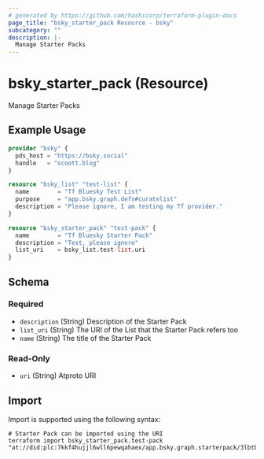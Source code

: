```yaml
---
# generated by https://github.com/hashicorp/terraform-plugin-docs
page_title: "bsky_starter_pack Resource - bsky"
subcategory: ""
description: |-
  Manage Starter Packs
---
```


# bsky_starter_pack (Resource)

Manage Starter Packs

## Example Usage

```terraform
provider "bsky" {
  pds_host = "https://bsky.social"
  handle   = "scoott.blog"
}

resource "bsky_list" "test-list" {
  name        = "Tf Bluesky Test List"
  purpose     = "app.bsky.graph.defs#curatelist"
  description = "Please ignore, I am testing my Tf provider."
}

resource "bsky_starter_pack" "test-pack" {
  name        = "Tf Bluesky Starter Pack"
  description = "Test, please ignore"
  list_uri    = bsky_list.test-list.uri
}
```

<!-- schema generated by tfplugindocs -->
## Schema

### Required

- `description` (String) Description of the Starter Pack
- `list_uri` (String) The URI of the List that the Starter Pack refers too
- `name` (String) The title of the Starter Pack

### Read-Only

- `uri` (String) Atproto URI

## Import

Import is supported using the following syntax:

```shell
# Starter Pack can be imported using the URI
terraform import bsky_starter_pack.test-pack "at://did:plc:7kkf4hujjl6wll6pewqahaex/app.bsky.graph.starterpack/3lbtbmzdorp2f"
```
